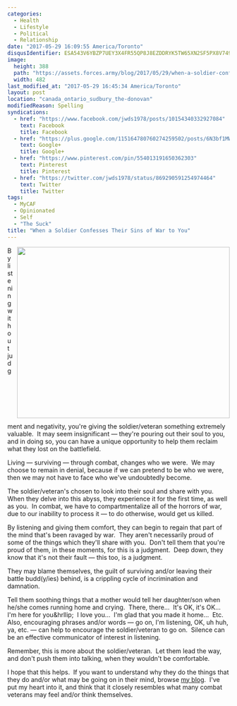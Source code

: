 ```yaml
---
categories:
  - Health
  - Lifestyle
  - Political
  - Relationship
date: "2017-05-29 16:09:55 America/Toronto"
disqusIdentifier: ESA543V6YBZP7UEY3X4FR55QP8J8EZDDRYK5TW65XN2SF5PX8V749P6WKKQNMSY3J4X9WMYXCN435K8MF6RJ7BCQPZPDHC2UTR45
image:
  height: 388
  path: "https://assets.forces.army/blog/2017/05/29/when-a-soldier-confesses-their-sins-of-war-to-you/hotlink-ok/the-sins-of-war_482x388.png"
  width: 482
last_modified_at: "2017-05-29 16:45:34 America/Toronto"
layout: post
location: "canada_ontario_sudbury_the-donovan"
modifiedReason: Spelling
syndications:
  - href: "https://www.facebook.com/jwds1978/posts/10154340332927084"
    text: Facebook
    title: Facebook
  - href: "https://plus.google.com/115164780760274259502/posts/6N3bf1MWhB5"
    text: Google+
    title: Google+
  - href: "https://www.pinterest.com/pin/554013191650362303"
    text: Pinterest
    title: Pinterest
  - href: "https://twitter.com/jwds1978/status/869290591254974464"
    text: Twitter
    title: Twitter
tags:
  - MyCAF
  - Opinionated
  - Self
  - "The Suck"
title: "When a Soldier Confesses Their Sins of War to You"
---
```


<img alt="" height="388" src="{{ site.uri.assets }}/blog/2017/05/29/when-a-soldier-confesses-their-sins-of-war-to-you/the-sins-of-war_482x388.png"
  style="border: 0px; float: right; margin-bottom: 10px; margin-left: 10px;" width="482" />
<p>
  By listening without judgment and negativity, you're giving the soldier/veteran something extremely valuable.&nbsp; It may seem insignificant &#8212; they're
  pouring out their soul to you, and in doing so, you can have a unique opportunity to help them reclaim what they lost on the battlefield.
</p>
<p>
  Living &#8212; surviving &#8212; through combat, changes who we were.&nbsp; We may choose to remain in denial, because if we can pretend to be who we were,
  then we may not have to face who we've undoubtedly become.
</p>
<p>
  The soldier/veteran's chosen to look into their soul and share with you.&nbsp; When they delve into this abyss, they experience it for the first time, as well
  as you.&nbsp; In combat, we have to compartmentalize all of the horrors of war, due to our inability to process it &#8212; to do otherwise, would get us
  killed.
</p>
<!-- excerptBreak -->
<p>
  By listening and giving them comfort, they can begin to regain that part of the mind that's been ravaged by war.&nbsp; They aren't necessarily proud of some
  of the things which they'll share with you.&nbsp; Don't tell them that you're proud of them, in these moments, for this is a judgment.&nbsp; Deep down, they
  know that it's not their fault &#8212; this too, is a judgment.
</p>
<p>
  They may blame themselves, the guilt of surviving and/or leaving their battle budd(y/ies) behind, is a crippling cycle of incrimination and damnation.
</p>
<p>
  Tell them soothing things that a mother would tell her daughter/son when he/she comes running home and crying.&nbsp; There, there&hellip;&nbsp; It's OK, it's
  OK&hellip;&nbsp; I'm here for you&hrllip;&nbsp; I love you&hellip;&nbsp; I'm glad that you made it home&hellip;&nbsp; Etc.&nbsp; Also, encouraging phrases
  and/or words &#8212; go on, I'm listening, OK, uh huh, ya, etc. &#8212; can help to encourage the soldier/veteran to go on.&nbsp; Silence can be an effective
  communicator of interest in listening.
</p>
<p>
  Remember, this is more about the soldier/veteran.&nbsp; Let them lead the way, and don't push them into talking, when they wouldn't be comfortable.
</p>
<p>
  I hope that this helps.&nbsp; If you want to understand why they do the things that they do and/or what may be going on in their mind, browse <a
    href="{{ site.uri.blog }}" rel="me" title="">my blog</a>.&nbsp; I've put my heart into it, and think that it closely resembles what many combat veterans may
    feel and/or think themselves.
</p>
